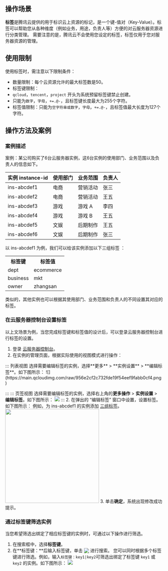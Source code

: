 ## 操作场景

**标签**是腾讯云提供的用于标识云上资源的标记，是一个键-值对（Key-Value）。标签可以帮助您从各种维度（例如业务，用途，负责人等）方便的对云服务器资源进行分类管理。
需要注意的是，腾讯云不会使用您设定的标签，标签仅用于您对服务器资源的管理。

## 使用限制
使用标签时，需注意以下限制条件：
- 数量限制：每个云资源允许的最大标签数是50。
- 标签键限制：
 - `qcloud`，`tencent`，`project` 开头为系统预留标签键禁止创建。
 - 只能为`数字`，`字母`，`+=.@-`，且标签键长度最大为255个字符。
- 标签值限制：只能为`空字符串或数字`，`字母`，`+=.@-`，且标签值最大长度为127个字符。

## 操作方法及案例

### 案例描述

案例：某公司购买了6台云服务器实例，这6台实例的使用部门、业务范围以及负责人的信息如下。

| 实例 instance-id | 使用部门 | 业务范围 | 负责人 |
|---------|---------|---------|--------|
| ins-abcdef1 | 电商 | 营销活动 | 张三 |
| ins-abcdef2 | 电商 | 营销活动 | 王五 |
| ins-abcdef3 | 游戏 | 游戏 A | 李四 |
| ins-abcdef4 | 游戏 | 游戏 B | 王五 |
| ins-abcdef5 | 文娱 | 后期制作 | 王五 |
| ins-abcdef6 | 文娱 | 后期制作 | 张三 |

以 ins-abcdef1 为例，我们可以给该实例添加以下三组标签 ：
<table id="table02">
	<tr><th>标签键</th><th>标签值</th></tr>
	<tr><td>dept</td><td>ecommerce</td></tr>
	<tr><td>business</td><td>mkt</td></tr>
	<tr><td>owner</td><td>zhangsan</td></tr>
</table>

类似的，其他实例也可以根据其使用部门、业务范围和负责人的不同设置其对应的标签。

### 在云服务器控制台设置标签
以上文场景为例，当您完成标签键和标签值的设计后，可以登录云服务器控制台进行标签的设置。

1. 登录 [云服务器控制台](https://console.cloud.tencent.com/cvm)。
2. 在实例的管理页面，根据实际使用的视图模式进行操作：
<dx-tabs>
::: 列表视图
选择需要编辑标签的实例，选择**更多** > **实例设置** > **编辑标签**。如下图所示：
![](https://main.qcloudimg.com/raw/956e2cf2c732fde19f54eef9fabb0cf4.png)

:::
::: 页签视图
选择需要编辑标签的实例，选择右上角的**更多操作** > **实例设置** > **编辑标签**。如下图所示：
![](https://qcloudimg.tencent-cloud.cn/raw/680f806144048c6040dec1bb73fe2b17.png)
:::
</dx-tabs>
2. 在弹出的 “编辑标签” 窗口中设置，设置标签。如下图所示：
例如，为 ins-abcdef1 的实例添加 [三组标签](#table02)。
<img src="https://qcloudimg.tencent-cloud.cn/raw/b1dd6381833a7c9810613dbf1deb4675.png" width=300px>
3. 单击**确定**，系统出现修改成功提示。


### 通过标签键筛选实例

当您希望筛选出绑定了相应标签键的实例时，可通过以下操作进行筛选。

1. 在搜索框中，选择**标签键**。
2. 在**标签键：**后输入标签键，单击 <img src="https://main.qcloudimg.com/raw/3cca38f08eaa87087cdd1b81eaf08a0a.png" style="margin:-3px 0px;"> 进行搜索。
您可以同时根据多个标签键进行筛选。例如，输入`标签键：key1|key2`可筛选出绑定了标签键 `key1` 或 `key2` 的实例。如下图所示：
![](https://main.qcloudimg.com/raw/9b92da53698c41b73ccec18fd63a4c69.png)

